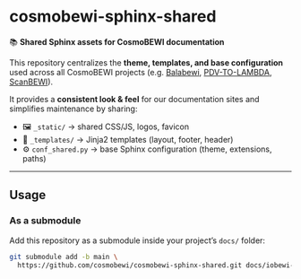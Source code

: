 # cosmobewi-sphinx-shared

📚 **Shared Sphinx assets for CosmoBEWI documentation**

This repository centralizes the **theme, templates, and base configuration** used across all CosmoBEWI projects 
(e.g. [Balabewi](https://cosmobewi.github.io/balabewi/), [PDV-TO-LAMBDA](https://cosmobewi.github.io/PDV-TO-LAMBDA/), [ScanBEWI](https://cosmobewi.github.io/scanbewi/)).

It provides a **consistent look & feel** for our documentation sites and simplifies maintenance by sharing:

- 🖼️ `_static/` → shared CSS/JS, logos, favicon  
- 🧩 `_templates/` → Jinja2 templates (layout, footer, header)  
- ⚙️ `conf_shared.py` → base Sphinx configuration (theme, extensions, paths)

---

## Usage

### As a submodule
Add this repository as a submodule inside your project’s `docs/` folder:

```bash
git submodule add -b main \
  https://github.com/cosmobewi/cosmobewi-sphinx-shared.git docs/iobewi-shared
